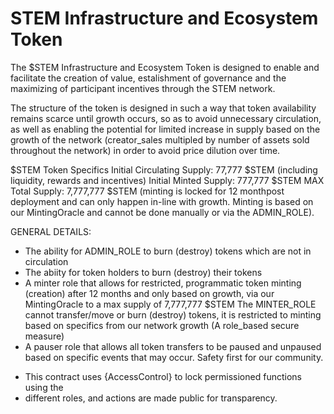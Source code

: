 # STEM Infrastructure and Ecosystem Token

The $STEM Infrastructure and Ecosystem Token is designed to enable and facilitate the creation of value, estalishment of governance and the maximizing of participant incentives through the STEM network.

The structure of the token is designed in such a way that token availability remains scarce until growth occurs, so as to avoid unnecessary circulation, as well as enabling the potential for limited increase in supply based on the growth of the network (creator_sales multipled by number of assets sold throughout the network) in order to avoid price dilution over time.

$STEM Token Specifics
Initial Circulating Supply: 77,777 $STEM (including liquidity, rewards and incentives)
Initial Minted Supply: 777,777 $STEM
MAX Total Supply: 7,777,777 $STEM (minting is locked for 12 monthpost deployment and can only happen in-line with growth. Minting is based on our MintingOracle and cannot be done manually or via the ADMIN_ROLE).

GENERAL DETAILS:
- The ability for ADMIN_ROLE to burn (destroy) tokens which are not in circulation
- The abiity for token holders to burn (destroy) their tokens
- A minter role that allows for restricted, programmatic token minting (creation) after 12 months and only based on growth, via our MintingOracle to a max supply of   7,777,777 $STEM
  The MINTER_ROLE cannot transfer/move or burn (destroy) tokens, it is restricted to minting based on specifics from our network growth (A role_based secure           measure)
- A pauser role that allows all token transfers to be paused and unpaused based on specific events that may occur. Safety first for our community.
 
 * This contract uses {AccessControl} to lock permissioned functions using the
 * different roles, and actions are made public for transparency.



